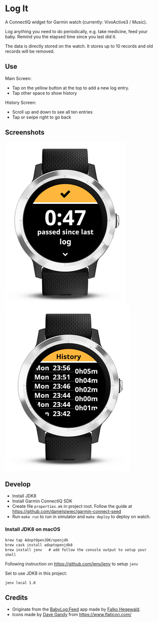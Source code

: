 # Log It

A ConnectIQ widget for Garmin watch (currently: VivoActive3 / Music).

Log anything you need to do periodically, e.g. take medicine, feed your baby. Remind you the elapsed time since you last did it. 

The data is directly stored on the watch. It stores up to 10 records and old records will be removed.

## Use
Main Screen:
- Tap on the yellow button at the top to add a new log entry.
- Tap other space to show history

History Screen:

- Scroll up and down to see all ten entries
- Tap or swipe right to go back

## Screenshots
![VivoActive3 Main Screen](./screenshots/vivoactive3_Main.PNG)
![VivoActive3 Log Screen](./screenshots/vivoactive3_Log.PNG)

## Develop
- Install JDK8
- Install Garmin ConnectIQ SDK
- Create file `properties.mk` in project root. Follow the guide at https://github.com/danielsiwiec/garmin-connect-seed
- Run `make run` to run in simulator and `make deploy` to deploy on watch.

### Install JDK8 on macOS

```
brew tap AdoptOpenJDK/openjdk
brew cask install adoptopenjdk8
brew install jenv   # add follow the console output to setup your shell
```

Following instruction on https://github.com/jenv/jenv to setup `jenv` 

Set to use JDK8 in this project:

```
jenv local 1.8
```

## Credits
- Originate from the [BabyLog:Feed](https://github.com/tanstaaflFH/BabyLog-Feed-ConnectIQ) app made by [Falko Hegewald](fh.development@zoho.eu).
- Icons made by [Dave Gandy](https://www.flaticon.com/authors/dave-gandy)</a> from https://www.flaticon.com/
